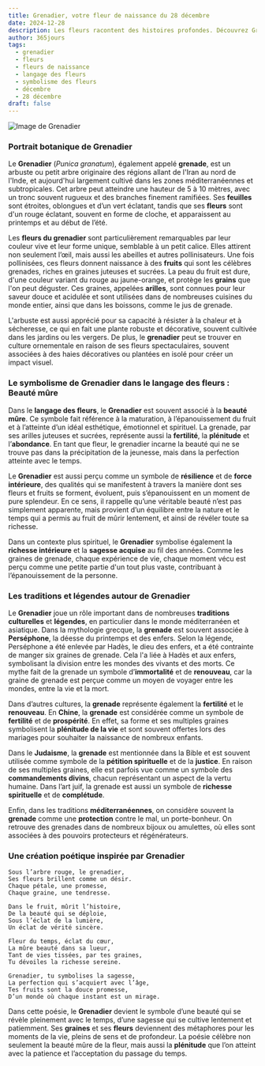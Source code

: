 ```yaml
---
title: Grenadier, votre fleur de naissance du 28 décembre
date: 2024-12-28
description: Les fleurs racontent des histoires profondes. Découvrez Grenadier, votre fleur de naissance du 28 décembre, ses symboles et récits fascinants. Plongez dans sa signification et son langage unique dans l'art floral.
author: 365jours
tags:
  - grenadier
  - fleurs
  - fleurs de naissance
  - langage des fleurs
  - symbolisme des fleurs
  - décembre
  - 28 décembre
draft: false
---
```


![Image de Grenadier](https://cdn.pixabay.com/photo/2017/10/07/05/33/pomegranate-2825556_1280.jpg#center)


### Portrait botanique de Grenadier

Le **Grenadier** (_Punica granatum_), également appelé **grenade**, est un arbuste ou petit arbre originaire des régions allant de l'Iran au nord de l'Inde, et aujourd'hui largement cultivé dans les zones méditerranéennes et subtropicales. Cet arbre peut atteindre une hauteur de 5 à 10 mètres, avec un tronc souvent rugueux et des branches finement ramifiées. Ses **feuilles** sont étroites, oblongues et d’un vert éclatant, tandis que ses **fleurs** sont d'un rouge éclatant, souvent en forme de cloche, et apparaissent au printemps et au début de l’été.

Les **fleurs du grenadier** sont particulièrement remarquables par leur couleur vive et leur forme unique, semblable à un petit calice. Elles attirent non seulement l’œil, mais aussi les abeilles et autres pollinisateurs. Une fois pollinisées, ces fleurs donnent naissance à des **fruits** qui sont les célèbres grenades, riches en graines juteuses et sucrées. La peau du fruit est dure, d'une couleur variant du rouge au jaune-orange, et protège les **grains** que l'on peut déguster. Ces graines, appelées **arilles**, sont connues pour leur saveur douce et acidulée et sont utilisées dans de nombreuses cuisines du monde entier, ainsi que dans les boissons, comme le jus de grenade.

L'arbuste est aussi apprécié pour sa capacité à résister à la chaleur et à sécheresse, ce qui en fait une plante robuste et décorative, souvent cultivée dans les jardins ou les vergers. De plus, le **grenadier** peut se trouver en culture ornementale en raison de ses fleurs spectaculaires, souvent associées à des haies décoratives ou plantées en isolé pour créer un impact visuel.

### Le symbolisme de Grenadier dans le langage des fleurs : Beauté mûre

Dans le **langage des fleurs**, le **Grenadier** est souvent associé à la **beauté mûre**. Ce symbole fait référence à la maturation, à l’épanouissement du fruit et à l’atteinte d’un idéal esthétique, émotionnel et spirituel. La grenade, par ses arilles juteuses et sucrées, représente aussi la **fertilité**, la **plénitude** et l’**abondance**. En tant que fleur, le grenadier incarne la beauté qui ne se trouve pas dans la précipitation de la jeunesse, mais dans la perfection atteinte avec le temps.

Le **Grenadier** est aussi perçu comme un symbole de **résilience** et de **force intérieure**, des qualités qui se manifestent à travers la manière dont ses fleurs et fruits se forment, évoluent, puis s’épanouissent en un moment de pure splendeur. En ce sens, il rappelle qu’une véritable beauté n’est pas simplement apparente, mais provient d’un équilibre entre la nature et le temps qui a permis au fruit de mûrir lentement, et ainsi de révéler toute sa richesse.

Dans un contexte plus spirituel, le **Grenadier** symbolise également la **richesse intérieure** et la **sagesse acquise** au fil des années. Comme les graines de grenade, chaque expérience de vie, chaque moment vécu est perçu comme une petite partie d'un tout plus vaste, contribuant à l’épanouissement de la personne.

### Les traditions et légendes autour de Grenadier

Le **Grenadier** joue un rôle important dans de nombreuses **traditions culturelles** et **légendes**, en particulier dans le monde méditerranéen et asiatique. Dans la mythologie grecque, la **grenade** est souvent associée à **Perséphone**, la déesse du printemps et des enfers. Selon la légende, Perséphone a été enlevée par Hadès, le dieu des enfers, et a été contrainte de manger six graines de grenade. Cela l'a liée à Hadès et aux enfers, symbolisant la division entre les mondes des vivants et des morts. Ce mythe fait de la grenade un symbole d’**immortalité** et de **renouveau**, car la graine de grenade est perçue comme un moyen de voyager entre les mondes, entre la vie et la mort.

Dans d’autres cultures, la **grenade** représente également la **fertilité** et le **renouveau**. En **Chine**, la **grenade** est considérée comme un symbole de **fertilité** et de **prospérité**. En effet, sa forme et ses multiples graines symbolisent la **plénitude de la vie** et sont souvent offertes lors des mariages pour souhaiter la naissance de nombreux enfants.

Dans le **Judaisme**, la **grenade** est mentionnée dans la Bible et est souvent utilisée comme symbole de la **pétition spirituelle** et de la **justice**. En raison de ses multiples graines, elle est parfois vue comme un symbole des **commandements divins**, chacun représentant un aspect de la vertu humaine. Dans l’art juif, la grenade est aussi un symbole de **richesse spirituelle** et de **complétude**.

Enfin, dans les traditions **méditerranéennes**, on considère souvent la **grenade** comme une **protection** contre le mal, un porte-bonheur. On retrouve des grenades dans de nombreux bijoux ou amulettes, où elles sont associées à des pouvoirs protecteurs et régénérateurs.

### Une création poétique inspirée par Grenadier

```
Sous l’arbre rouge, le grenadier,
Ses fleurs brillent comme un désir.
Chaque pétale, une promesse,
Chaque graine, une tendresse.

Dans le fruit, mûrit l’histoire,
De la beauté qui se déploie,  
Sous l’éclat de la lumière,
Un éclat de vérité sincère.

Fleur du temps, éclat du cœur,
La mûre beauté dans sa lueur,
Tant de vies tissées, par tes graines,
Tu dévoiles la richesse sereine.

Grenadier, tu symbolises la sagesse,
La perfection qui s’acquiert avec l’âge,
Tes fruits sont la douce promesse,
D’un monde où chaque instant est un mirage.
```

Dans cette poésie, le **Grenadier** devient le symbole d’une beauté qui se révèle pleinement avec le temps, d’une sagesse qui se cultive lentement et patiemment. Ses **graines** et ses **fleurs** deviennent des métaphores pour les moments de la vie, pleins de sens et de profondeur. La poésie célèbre non seulement la beauté mûre de la fleur, mais aussi la **plénitude** que l’on atteint avec la patience et l’acceptation du passage du temps.